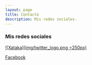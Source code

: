 ```yaml
---
layout: page
title: Contacto
description: Mis redes sociales.
---
```

### Mis redes sociales

[![Xataka](img/twitter_logo.png =250px)](https://twitter.com/AFelipe26 "Twitter")

[Facebook](https://www.facebook.com/AndresFelipeUsma "Facebook")
